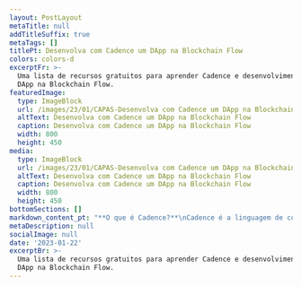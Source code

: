 ```yaml
---
layout: PostLayout
metaTitle: null
addTitleSuffix: true
metaTags: []
titlePt: Desenvolva com Cadence um DApp na Blockchain Flow
colors: colors-d
excerptFr: >-
  Uma lista de recursos gratuitos para aprender Cadence e desenvolvimento de
  DApp na Blockchain Flow.
featuredImage:
  type: ImageBlock
  url: /images/23/01/CAPAS-Desenvolva com Cadence um DApp na Blockchain Flow.png
  altText: Desenvolva com Cadence um DApp na Blockchain Flow
  caption: Desenvolva com Cadence um DApp na Blockchain Flow
  width: 800
  height: 450
media:
  type: ImageBlock
  url: /images/23/01/CAPAS-Desenvolva com Cadence um DApp na Blockchain Flow.png
  altText: Desenvolva com Cadence um DApp na Blockchain Flow
  caption: Desenvolva com Cadence um DApp na Blockchain Flow
  width: 800
  height: 450
bottomSections: []
markdown_content_pt: "**O que é Cadence?**\nCadence é a linguagem de contrato inteligente usada na Blockchain Flow. É uma linguagem orientada a recursos, inspirada em Swift, Kotlin e Rust.\n\nAs características do Cadence incluem:\n\nUso de recursos\n\nSegurança baseada em capacidade\n\nSegurança de tipos e sistema de tipos estáticos fortes\n\nPré-condições e pós-condições incorporadas para funções e transações\n\nUma explicação rápida de recursos: os recursos só podem existir em um único local de cada vez, não podem ser copiados e devem ser movidos ou destruídos explicitamente.\n\nEntão, agora que você tem um pouco mais de \U0001F90F compreensão sobre o Cadence, aqui estão alguns recursos gratuitos - sem trocadilho - para começar a aprender Cadence e desenvolvimento de DApp #noFlow.\n\n**Recursos para Aprender Cadence**\n[Curso de Cadence para Iniciantes da Emerald Academy](https://github.com/emerald-dao/beginner-cadence-course)\n\nAprenda os fundamentos do Cadence, construa um contrato NFT e implemente um contrato na testnet\n\n[Flow 101 Quests](https://github.com/onflow/flow-101-quest)\n\nAprenda o Flow CLI, crie uma conta na testnet, assine transações e execute scripts\n\n[Canal do Jacob Tucker no Youtube](https://www.youtube.com/@jacobtucker8438)\n\nCanal \U0001F48E absoluto - cobre uma ampla gama de tópicos de Cadence\n\n[Cadence Cookbook](https://cookbook.onflow.org/)\n\nExemplos de contratos, scripts e transações com Cadence com explicações\n\n[#100DaysOfCadence](https://github.com/AmethystCodes/100-days-of-cadence)\n\nRepositório no GitHub para acompanhar seu desafio de 100 dias com Cadence\n\n## **Recursos para Aprender Desenvolvimento de DApp**\n\n\n[Curso de DApp para Iniciantes da Emerald Academy](https://github.com/emerald-dao/beginner-dapp-course/fork)\n\nConstrua um DApp para iniciantes usando Next.js e Cadence\n\n[LearnWeb3 DAO Flow Track](https://learnweb3.io/courses/18f86037-e600-4933-aa8e-375f26055d53/lessons)\n\nConstrua um serviço de nomes - semelhante a .find/.fn/.eth - usando Next.js e Cadence\n\n[CryptoDappy](https://www.cryptodappy.com/)\n\nComplete missões para construir um jogo de colecionáveis usando React e Cadence\n\n[Kitty Items](https://developers.flow.com/learn/kitty-items/index)\n\nAplicativo de exemplo de mercado que explica como os aplicativos web interagem com a blockchain Flow\n\n[Build on Flow: Learn FCL Series](https://dev.to/onflow/build-on-flow-learn-fcl-introduction-51bp)\n\nSérie de 16 partes explicando a Biblioteca de Cliente Flow (FCL)\n\n[Construindo um aplicativo semelhante ao Twitter na Flow](https://hackmd.io/@andrea-muttoni/web3-twitter)\n\nUm tutorial detalhado sobre como construir um clone do Twitter usando Next.js\n\n**Recursos adicionais**\n\n1.  [Recursos Flow](https://github.com/ph0ph0/Get-The-Flow-Down)\n\n    Coleta de recursos de fluxo - ferramentas, artigos, tutoriais e muito mais\n\n2.  [Flow Playground](https://play.flow.com/)\n\n    IDE no navegador para escrever contratos, transações e scripts inteligentes\n\n3.  [Documentação de cadência](https://developers.flow.com/cadence/language)\n\n"
metaDescription: null
socialImage: null
date: '2023-01-22'
excerptBr: >-
  Uma lista de recursos gratuitos para aprender Cadence e desenvolvimento de
  DApp na Blockchain Flow.
---
```

